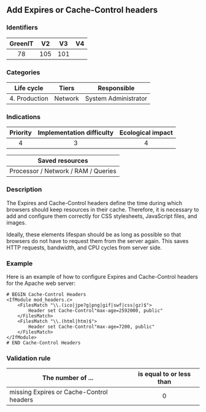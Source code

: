 ## Add Expires or Cache-Control headers

### Identifiers

| GreenIT |  V2  | V3  |  V4  |
|:-------:|:----:|:---:|:----:|
|   78    |  105 | 101 |      |

### Categories

|  Life cycle   |  Tiers  |     Responsible      |
|:-------------:|:-------:|:--------------------:|
| 4. Production | Network | System Administrator |

### Indications

|      Priority      | Implementation difficulty | Ecological impact |
|:------------------:|:-------------------------:|:-----------------:|
|         4          |             3             |         4         |

|                      Saved resources                      |
|:---------------------------------------------------------:|
|            Processor / Network / RAM / Queries            |

### Description

The Expires and Cache-Control headers define the time during which browsers should keep resources in their cache. Therefore, it is necessary to add and configure them correctly for CSS stylesheets, JavaScript files, and images.

Ideally, these elements lifespan should be as long as possible so that browsers do not have to request them from the server again. This saves HTTP requests, bandwidth, and CPU cycles from server side.

### Example

Here is an example of how to configure Expires and Cache-Control headers for the Apache web server:
```apacheconf
# BEGIN Cache-Control Headers
<IfModule mod_headers.c>
    <FilesMatch "\\.(ico|jpe?g|png|gif|swf|css|gz)$">
        Header set Cache-Control"max-age=2592000, public"
    </FilesMatch>
    <FilesMatch "\\.(html|htm)$">
        Header set Cache-Control"max-age=7200, public"
    </FilesMatch>
</IfModule>
# END Cache-Control Headers
```

### Validation rule

| The number of ...                        | is equal to or less than |  
|------------------------------------------|:------------------------:|
| missing Expires or Cache-Control headers |            0             |
